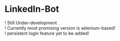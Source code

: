 # LinkedIn-Bot
! Still Under-development <br>
! Currently most promising version is selenium-based!<br>
! persistent login feature yet to be added!

